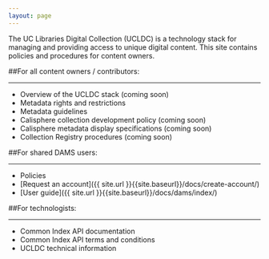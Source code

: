 ```yaml
---
layout: page
---
```

The UC Libraries Digital Collection (UCLDC) is a technology stack for managing and providing access to unique digital content. This site contains policies and procedures for content owners.

##For all content owners / contributors:
___

- Overview of the UCLDC stack (coming soon)
- Metadata rights and restrictions
- Metadata guidelines
- Calisphere collection development policy (coming soon)
- Calisphere metadata display specifications (coming soon)
- Collection Registry procedures (coming soon)

##For shared DAMS users:
___
- Policies
- [Request an account]({{ site.url }}{{site.baseurl}}/docs/create-account/)
- [User guide]({{ site.url }}{{site.baseurl}}/docs/dams/index/) 

##For technologists:
___
- Common Index API documentation
- Common Index API terms and conditions
- UCLDC technical information
